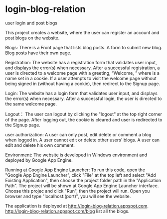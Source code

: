 # login-blog-relation
user login and post blogs

This project creates a website, where the user can register an account and post blogs on the website.

Blogs:
There is a Front page that lists blog posts.
A form to submit new blog.
Blog posts have their own page.

Registration:
The website has a registration form that validates user input, and displays the error(s) when necessary.
After a successful registration, a user is directed to a welcome page with a greeting, “Welcome, ” where is a name set in a cookie.
If a user attempts to visit the welcome page without being signed in (without having a cookie), then redirect to the Signup page.

Login:
The website has a login form that validates user input, and displays the error(s) when necessary.
After a successful login, the user is directed to the same welcome page.

Logout：
The user can logout by clicking the "logout" at the top right corner of the page.
After logging out, the cookie is cleared and user is redirected to the Signup page.

user authorization:
A user can only post, edit delete or comment a blog when logged in.
A user cannot edit or delete other users' blogs.
A user can edit and delete his own comment.

Environment:
The website is developed in Windows environment and deployed by Google App Engine.

Running at Google App Engine Launcher:
To run this code, open the "Google App Engine Launcher", click "File" at the top left and select "Add Existing Application",
then choose the project folder path in the "Application Path".
The project will be shown at Google App Engine Launcher interface. Choose this projec and click "Run", then the project will run.
Open you browser and type "localhost:(port)", you will see the website.

The application is deployed at http://login-blog-relation.appspot.com. http://login-blog-relation.appspot.com/blog list all the
blogs.

